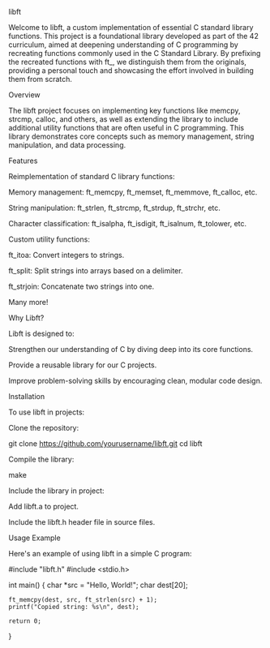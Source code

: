 libft

Welcome to libft, a custom implementation of essential C standard library functions. This project is a foundational library developed as part of the 42 curriculum, aimed at deepening understanding of C programming by recreating functions commonly used in the C Standard Library. By prefixing the recreated functions with ft_, we distinguish them from the originals, providing a personal touch and showcasing the effort involved in building them from scratch.

Overview

The libft project focuses on implementing key functions like memcpy, strcmp, calloc, and others, as well as extending the library to include additional utility functions that are often useful in C programming. This library demonstrates core concepts such as memory management, string manipulation, and data processing.

Features

Reimplementation of standard C library functions:

Memory management: ft_memcpy, ft_memset, ft_memmove, ft_calloc, etc.

String manipulation: ft_strlen, ft_strcmp, ft_strdup, ft_strchr, etc.

Character classification: ft_isalpha, ft_isdigit, ft_isalnum, ft_tolower, etc.

Custom utility functions:

ft_itoa: Convert integers to strings.

ft_split: Split strings into arrays based on a delimiter.

ft_strjoin: Concatenate two strings into one.

Many more!

Why Libft?

Libft is designed to:

Strengthen our understanding of C by diving deep into its core functions.

Provide a reusable library for our C projects.

Improve problem-solving skills by encouraging clean, modular code design.

Installation

To use libft in projects:

Clone the repository:

git clone https://github.com/yourusername/libft.git
cd libft

Compile the library:

make

Include the library in project:

Add libft.a to project.

Include the libft.h header file in source files.

Usage Example

Here's an example of using libft in a simple C program:

#include "libft.h"
#include <stdio.h>

int main() 
{
    char *src = "Hello, World!";
    char dest[20];

    ft_memcpy(dest, src, ft_strlen(src) + 1);
    printf("Copied string: %s\n", dest);

    return 0;
}
